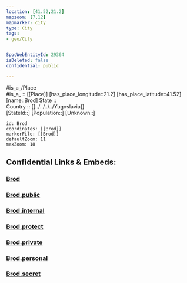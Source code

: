 ```yaml
---
location: [41.52,21.2] 
mapzoom: [7,12] 
mapmarker: city 
type: City
tags:
- geo/City


SpocWebEntityId: 29364
isDeleted: false
confidential: public

---
```

#is_a_/Place  
#is_a_ :: [[Place]] 
[has_place_longitude::21.2] 
[has_place_latitude::41.52] 
[name::Brod] 
State ::  
Country :: [[../../../../Yugoslavia]]  
[StateId::] 
[Population::] 
[Unknown::] 


```leaflet
id: Brod
coordinates: [[Brod]] 
markerFile: [[Brod]] 
defaultZoom: 11 
maxZoom: 18
```


## Confidential Links & Embeds: 

### [Brod](/_Standards/Earth/Continent/Europe/Europe~South/Macedonia~North/Municipalities~Macedonia/Brod/City/Brod.md) 

### [Brod.public](/_public/Earth/Continent/Europe/Europe~South/Macedonia~North/Municipalities~Macedonia/Brod/City/Brod.public.md) 

### [Brod.internal](/_internal/Earth/Continent/Europe/Europe~South/Macedonia~North/Municipalities~Macedonia/Brod/City/Brod.internal.md) 

### [Brod.protect](/_protect/Earth/Continent/Europe/Europe~South/Macedonia~North/Municipalities~Macedonia/Brod/City/Brod.protect.md) 

### [Brod.private](/_private/Earth/Continent/Europe/Europe~South/Macedonia~North/Municipalities~Macedonia/Brod/City/Brod.private.md) 

### [Brod.personal](/_personal/Earth/Continent/Europe/Europe~South/Macedonia~North/Municipalities~Macedonia/Brod/City/Brod.personal.md) 

### [Brod.secret](/_secret/Earth/Continent/Europe/Europe~South/Macedonia~North/Municipalities~Macedonia/Brod/City/Brod.secret.md)

